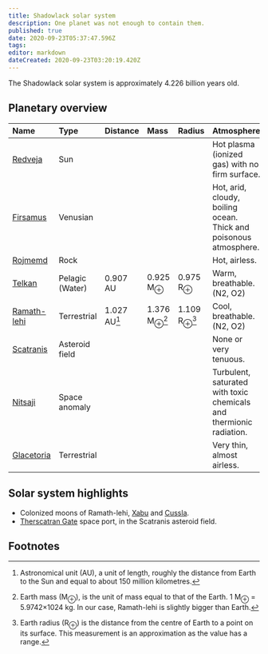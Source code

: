 ```yaml
---
title: Shadowlack solar system
description: One planet was not enough to contain them.
published: true
date: 2020-09-23T05:37:47.596Z
tags: 
editor: markdown
dateCreated: 2020-09-23T03:20:19.420Z
---
```


The Shadowlack solar system is approximately 4.226 billion years old.

## Planetary overview

| Name  | Type  | Distance | Mass | Radius | Atmosphere |
| :---- | :---- | :---     | :--- | :---   | :---       |
| [Redveja](/solar-system/redveja) | Sun | | | | Hot plasma (ionized gas) with no firm surface. |
| [Firsamus](/solar-system/firsamus) | Venusian | | | | Hot, arid, cloudy, boiling ocean. Thick and poisonous atmosphere. |
| [Rojmemd](/solar-system/rojmemd) | Rock | | | | Hot, airless. |
| [Telkan](/solar-system/telkan) | Pelagic (Water) | 0.907 AU | 0.925 M<sub>⊕</sub> | 0.975 R<sub>⊕</sub>| Warm, breathable. (N2, O2) |
| [Ramath-lehi](/solar-system/ramath-lehi) | Terrestrial | 1.027 AU[^1] | 1.376 M<sub>⊕</sub>[^2] | 1.109 R<sub>⊕</sub>[^3] | Cool, breathable. (N2, O2)  |
| [Scatranis](/solar-system/scatranis) | Asteroid field | | | | None or very tenuous. |
| [Nitsaji](/solar-system/nitsaji) | Space anomaly | | | | Turbulent, saturated with toxic chemicals and thermionic radiation. |
| [Glacetoria](/solar-system/glacetoria) | Terrestrial | | | | Very thin, almost airless. |

## Solar system highlights

- Colonized moons of Ramath-lehi, [Xabu](/countries/xabu) and [Cussla](/countries/cussla).
- [Therscatran Gate](/countries/therscatran-gate) space port, in the Scatranis asteroid field.

## Footnotes

[^1]: Astronomical unit (AU), a unit of length, roughly the distance from Earth to the Sun and equal to about 150 million kilometres.
[^2]: Earth mass (M<sub>⊕</sub>), is the unit of mass equal to that of the Earth. 1 M<sub>⊕</sub> = 5.9742×1024 kg. In our case, Ramath-lehi is slightly bigger than Earth.
[^3]: Earth radius (R<sub>⊕</sub>) is the distance from the centre of Earth to a point on its surface. This measurement is an approximation as the value has a range.